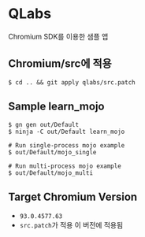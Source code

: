 # QLabs
Chromium SDK를 이용한 샘플 앱

## Chromium/src에 적용
```
$ cd .. && git apply qlabs/src.patch
```

## Sample learn_mojo
```
$ gn gen out/Default
$ ninja -C out/Default learn_mojo

# Run single-process mojo example
$ out/Default/mojo_single

# Run multi-process mojo example
$ out/Default/mojo_multi
```
## Target Chromium Version
- `93.0.4577.63`
- `src.patch`가 적용 이 버전에 적용됨
